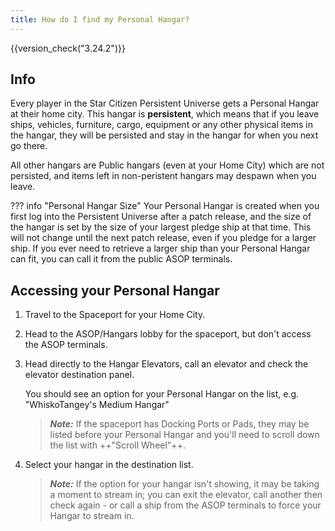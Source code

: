 ```yaml
---
title: How do I find my Personal Hangar?
---
```


{{version_check("3.24.2")}}

## Info

Every player in the Star Citizen Persistent Universe gets a Personal Hangar at
their home city. This hangar is **persistent**, which means that if you leave
ships, vehicles, furniture, cargo, equipment or any other physical items in the
hangar, they will be persisted and stay in the hangar for when you next go
there.

All other hangars are Public hangars (even at your Home City) which are not
persisted, and items left in non-peristent hangars may despawn when you leave.

??? info "Personal Hangar Size"
    Your Personal Hangar is created when you first log into the Persistent
    Universe after a patch release, and the size of the hangar is set by the
    size of your largest pledge ship at that time. This will not change until
    the next patch release, even if you pledge for a larger ship. If you ever
    need to retrieve a larger ship than your Personal Hangar can fit, you can
    call it from the public ASOP terminals.

## Accessing your Personal Hangar

1. Travel to the Spaceport for your Home City.

1. Head to the ASOP/Hangars lobby for the spaceport, but don't access the ASOP
terminals.

1. Head directly to the Hangar Elevators, call an elevator and check the
elevator destination panel.

    You should see an option for your Personal Hangar on the list, e.g.
    "WhiskoTangey's Medium Hangar"

    > ***Note:*** If the spaceport has Docking Ports or Pads, they may be listed
    before your Personal Hangar and you'll need to scroll down the list with
    ++"Scroll Wheel"++.

1. Select your hangar in the destination list.

    > ***Note:*** If the option for your hangar isn't showing, it may be taking
    a moment to stream in; you can exit the elevator, call another then check
    again - or call a ship from the ASOP terminals to force your Hangar to
    stream in.
